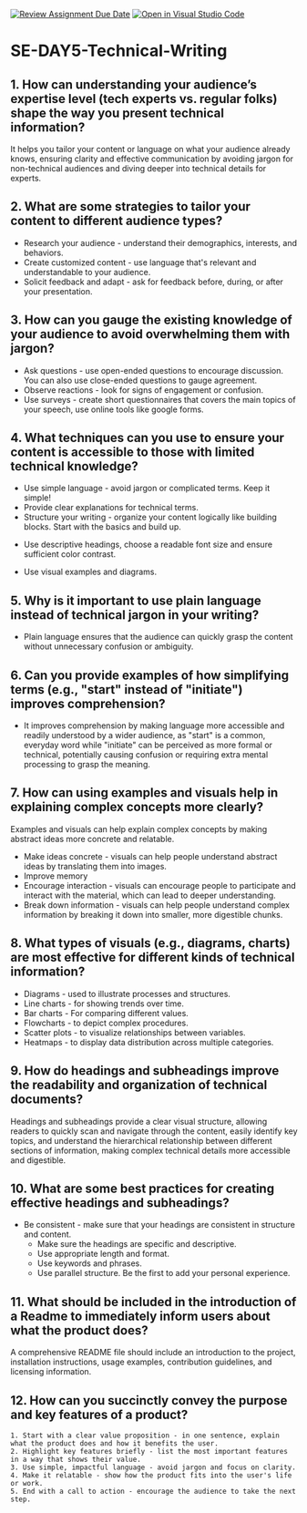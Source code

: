 [![Review Assignment Due Date](https://classroom.github.com/assets/deadline-readme-button-22041afd0340ce965d47ae6ef1cefeee28c7c493a6346c4f15d667ab976d596c.svg)](https://classroom.github.com/a/zsAR-pyY)
[![Open in Visual Studio Code](https://classroom.github.com/assets/open-in-vscode-2e0aaae1b6195c2367325f4f02e2d04e9abb55f0b24a779b69b11b9e10269abc.svg)](https://classroom.github.com/online_ide?assignment_repo_id=18484112&assignment_repo_type=AssignmentRepo)
# SE-DAY5-Technical-Writing
## 1. How can understanding your audience’s expertise level (tech experts vs. regular folks) shape the way you present technical information?

It helps you tailor your content or language on what your audience already knows, ensuring clarity and effective communication by avoiding jargon for non-technical audiences and diving deeper into technical details for experts.

## 2. What are some strategies to tailor your content to different audience types?

* Research your audience - understand their demographics, interests, and behaviors.
* Create customized content - use language that's relevant and understandable to your audience.
* Solicit feedback and adapt - ask for feedback before, during, or after your presentation.
  
## 3. How can you gauge the existing knowledge of your audience to avoid overwhelming them with jargon?

   * Ask questions - use open-ended questions to encourage discussion.
     You can also use close-ended questions to gauge agreement.
   * Observe reactions - look for signs of engagement or confusion.
   * Use surveys - create short questionnaires that covers the main topics of your    speech, use online tools like google forms.
     
## 4. What techniques can you use to ensure your content is accessible to those with limited technical knowledge?

   * Use simple language - avoid jargon or complicated terms. Keep it simple!
   * Provide clear explanations for technical terms.
   * Structure your writing - organize your content logically like building blocks. Start with the basics and build up.
   - Use descriptive headings, choose a readable font size and ensure sufficient color contrast.
   * Use visual examples and diagrams.
     
## 5. Why is it important to use plain language instead of technical jargon in your writing?

  * Plain language ensures that the audience can quickly grasp the content without unnecessary confusion or ambiguity.

## 6. Can you provide examples of how simplifying terms (e.g., "start" instead of "initiate") improves comprehension?

* It improves comprehension by making language more accessible and readily understood by a wider audience, as "start" is a common, everyday word while "initiate" can be perceived as more formal or technical, potentially causing confusion or requiring extra mental processing to grasp the meaning.
  
## 7. How can using examples and visuals help in explaining complex concepts more clearly?

Examples and visuals can help explain complex concepts by making abstract ideas more concrete and relatable.
* Make ideas concrete - visuals can help people understand abstract ideas by translating them into images.
* Improve memory
* Encourage interaction - visuals can encourage people to participate and interact with the material, which can lead to deeper understanding.
* Break down information - visuals can help people understand complex information by breaking it down into smaller, more digestible chunks.

## 8. What types of visuals (e.g., diagrams, charts) are most effective for different kinds of technical information?

   * Diagrams - used to illustrate processes and structures.
   * Line charts - for showing trends over time.
   * Bar charts - For comparing different values.
   * Flowcharts - to depict complex procedures.
   * Scatter plots - to visualize relationships between variables.
   * Heatmaps - to display data distribution across multiple categories.

## 9. How do headings and subheadings improve the readability and organization of technical documents?

Headings and subheadings provide a clear visual structure, allowing readers to quickly scan and navigate through the content, easily identify key topics, and understand the hierarchical relationship between different sections of information, making complex technical details more accessible and digestible.

## 10. What are some best practices for creating effective headings and subheadings?

* Be consistent - make sure that your headings are consistent in structure and content.
    * Make sure the headings are specific and descriptive.
    * Use appropriate length and format.
    * Use keywords and phrases.
    * Use parallel structure. Be the first to add your personal experience.

## 11. What should be included in the introduction of a Readme to immediately inform users about what the product does?

A comprehensive README file should include an introduction to the project, installation instructions, usage examples, contribution guidelines, and licensing information.

## 12. How can you succinctly convey the purpose and key features of a product?

    1. Start with a clear value proposition - in one sentence, explain what the product does and how it benefits the user.
    2. Highlight key features briefly - list the most important features in a way that shows their value.
    3. Use simple, impactful language - avoid jargon and focus on clarity.
    4. Make it relatable - show how the product fits into the user's life or work.
    5. End with a call to action - encourage the audience to take the next step.
   
